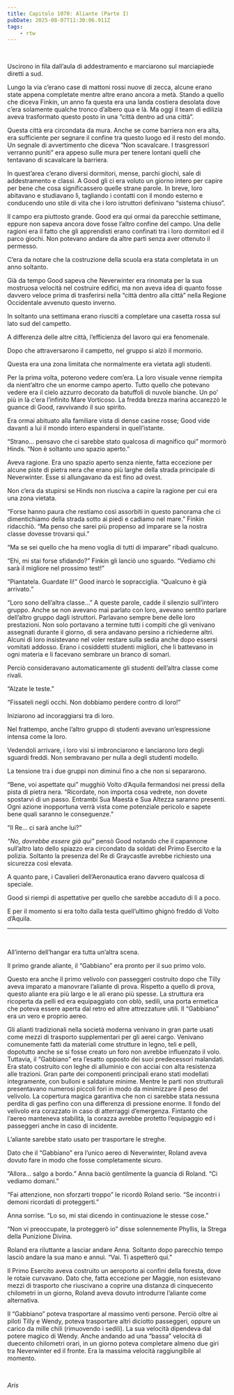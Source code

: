 ```yaml
---
title: Capitolo 1070: Aliante (Parte I)
pubDate: 2025-08-07T11:30:06.911Z
tags:
    - rtw
---
```



&nbsp;


<strong> </strong>


Uscirono in fila dall’aula di addestramento e marciarono sul marciapiede diretti a sud.


Lungo la via c’erano case di mattoni rossi nuove di zecca, alcune erano state appena completate mentre altre erano ancora a metà. Stando a quello che diceva Finkin, un anno fa questa era una landa costiera desolata dove c’era solamente qualche tronco d’albero qua e là. Ma oggi il team di edilizia aveva trasformato questo posto in una “città dentro ad una città”.


Questa città era circondata da mura. Anche se come barriera non era alta, era sufficiente per segnare il confine tra questo luogo ed il resto del mondo. Un segnale di avvertimento che diceva “Non scavalcare. I trasgressori verranno puniti” era appeso sulle mura per tenere lontani quelli che tentavano di scavalcare la barriera.


In quest’area c’erano diversi dormitori, mense, parchi giochi, sale di addestramento e classi. A Good gli ci era voluto un giorno intero per capire per bene che cosa significassero quelle strane parole. In breve, loro abitavano e studiavano lì, tagliando i contatti con il mondo esterno e conducendo uno stile di vita che i loro istruttori definivano “sistema chiuso”.


Il campo era piuttosto grande. Good era qui ormai da parecchie settimane, eppure non sapeva ancora dove fosse l’altro confine del campo. Una delle ragioni era il fatto che gli apprendisti erano confinati tra i loro dormitori ed il parco giochi. Non potevano andare da altre parti senza aver ottenuto il permesso.


C’era da notare che la costruzione della scuola era stata completata in un anno soltanto.


Già da tempo Good sapeva che Neverwinter era rinomata per la sua mostruosa velocità nel costruire edifici, ma non aveva idea di quanto fosse davvero veloce prima di trasferirsi nella “città dentro alla città” nella Regione Occidentale avvenuto questo inverno.


In soltanto una settimana erano riusciti a completare una casetta rossa sul lato sud del campetto.


A differenza delle altre città, l’efficienza del lavoro qui era fenomenale.


Dopo che attraversarono il campetto, nel gruppo si alzò il mormorio.


Questa era una zona limitata che normalmente era vietata agli studenti.


Per la prima volta, poterono vedere com’era. La loro visuale venne riempita da nient’altro che un enorme campo aperto. Tutto quello che potevano vedere era il cielo azzurro decorato da batuffoli di nuvole bianche. Un po’ più in là c’era l’infinito Mare Vorticoso. La fredda brezza marina accarezzò le guance di Good, ravvivando il suo spirito.


Era ormai abituato alla familiare vista di dense casine rosse; Good vide davanti a lui il mondo intero espandersi in quell’istante.


“Strano... pensavo che ci sarebbe stato qualcosa di magnifico qui” mormorò Hinds. “Non è soltanto uno spazio aperto.”


Aveva ragione. Era uno spazio aperto senza niente, fatta eccezione per alcune piste di pietra nera che erano più larghe della strada principale di Neverwinter. Esse si allungavano da est fino ad ovest.


Non c’era da stupirsi se Hinds non riusciva a capire la ragione per cui era una zona vietata.


“Forse hanno paura che restiamo così assorbiti in questo panorama che ci dimentichiamo della strada sotto ai piedi e cadiamo nel mare.” Finkin ridacchiò. “Ma penso che sarei più propenso ad imparare se la nostra classe dovesse trovarsi qui.”


“Ma se sei quello che ha meno voglia di tutti di imparare” ribadì qualcuno.


“Ehi, mi stai forse sfidando?” Finkin gli lanciò uno sguardo. “Vediamo chi sarà il migliore nel prossimo test!”


“Piantatela. Guardate lì!” Good inarcò le sopracciglia. “Qualcuno è già arrivato.”


“Loro sono dell’altra classe...” A queste parole, cadde il silenzio sull’intero gruppo. Anche se non avevano mai parlato con loro, avevano sentito parlare dell’altro gruppo dagli istruttori. Parlavano sempre bene delle loro prestazioni. Non solo portavano a termine tutti i compiti che gli venivano assegnati durante il giorno, di sera andavano persino a richiederne altri. Alcuni di loro insistevano nel voler restare sulla sedia anche dopo essersi vomitati addosso. Erano i cosiddetti studenti migliori, che li battevano in ogni materia e li facevano sembrare un branco di somari.


Perciò consideravano automaticamente gli studenti dell’altra classe come rivali.


“Alzate le teste.”


“Fissateli negli occhi. Non dobbiamo perdere contro di loro!”


Iniziarono ad incoraggiarsi tra di loro.


Nel frattempo, anche l’altro gruppo di studenti avevano un’espressione intensa come la loro.


Vedendoli arrivare, i loro visi si imbronciarono e lanciarono loro degli sguardi freddi. Non sembravano per nulla a degli studenti modello.


La tensione tra i due gruppi non diminuì fino a che non si separarono.


“Bene, voi aspettate qui” mugghiò Volto d’Aquila fermandosi nei pressi della pista di pietra nera. “Ricordate, non importa cosa vedrete, non dovete spostarvi di un passo. Entrambi Sua Maestà e Sua Altezza saranno presenti. Ogni azione inopportuna verrà vista come potenziale pericolo e sapete bene quali saranno le conseguenze.”


“Il Re... ci sarà anche lui?”


<em>“No, dovrebbe essere già qui”</em> pensò Good notando che il capannone sull’altro lato dello spiazzo era circondato da soldati del Primo Esercito e la polizia. Soltanto la presenza del Re di Graycastle avrebbe richiesto una sicurezza così elevata.


A quanto pare, i Cavalieri dell’Aeronautica erano davvero qualcosa di speciale.


Good si riempì di aspettative per quello che sarebbe accaduto di lì a poco.


E per il momento si era tolto dalla testa quell’ultimo ghignò freddo di Volto d’Aquila.


***


&nbsp;


All’interno dell’hangar era tutta un’altra scena.


Il primo grande aliante, il “Gabbiano” era pronto per il suo primo volo.


Questo era anche il primo velivolo con passeggeri costruito dopo che Tilly aveva imparato a manovrare l’aliante di prova. Rispetto a quello di prova, questo aliante era più largo e le ali erano più spesse. La struttura era ricoperta da pelli ed era equipaggiato con oblò, sedili, una porta ermetica che poteva essere aperta dal retro ed altre attrezzature utili. Il “Gabbiano” era un vero e proprio aereo.


Gli alianti tradizionali nella società moderna venivano in gran parte usati come mezzi di trasporto supplementari per gli aerei cargo. Venivano comunemente fatti da materiali come strutture in legno, teli e pelli, dopotutto anche se si fosse creato un foro non avrebbe influenzato il volo. Tuttavia, il “Gabbiano” era l’esatto opposto dei suoi predecessori malandati. Era stato costruito con leghe di alluminio e con acciai con alta resistenza alle trazioni. Gran parte dei componenti principali erano stati modellati integramente, con bulloni e saldature minime. Mentre le parti non strutturali presentavano numerosi piccoli fori in modo da minimizzare il peso del velivolo. La copertura magica garantiva che non ci sarebbe stata nessuna perdita di gas perfino con una differenza di pressione enorme. Il fondo del velivolo era corazzato in caso di atterraggi d’emergenza. Fintanto che l’aereo manteneva stabilità, la corazza avrebbe protetto l’equipaggio ed i passeggeri anche in caso di incidente.


L’aliante sarebbe stato usato per trasportare le streghe.


Dato che il “Gabbiano” era l’unico aereo di Neverwinter, Roland aveva dovuto fare in modo che fosse completamente sicuro.


“Allora... salgo a bordo.” Anna baciò gentilmente la guancia di Roland. “Ci vediamo domani.”


“Fai attenzione, non sforzarti troppo” le ricordò Roland serio. “Se incontri i demoni ricordati di proteggerti.”


Anna sorrise. “Lo so, mi stai dicendo in continuazione le stesse cose.”


“Non vi preoccupate, la proteggerò io” disse solennemente Phyllis, la Strega della Punizione Divina.


Roland era riluttante a lasciar andare Anna. Soltanto dopo parecchio tempo lasciò andare la sua mano e annuì. “Vai. Ti aspetterò qui.”


Il Primo Esercito aveva costruito un aeroporto ai confini della foresta, dove le rotaie curvavano. Dato che, fatta eccezione per Maggie, non esistevano mezzi di trasporto che riuscivano a coprire una distanza di cinquecento chilometri in un giorno, Roland aveva dovuto introdurre l’aliante come alternativa.


Il “Gabbiano” poteva trasportare al massimo venti persone. Perciò oltre ai piloti Tilly e Wendy, poteva trasportare altri diciotto passeggeri, oppure un carico da mille chili (rimuovendo i sedili). La sua velocità dipendeva dal potere magico di Wendy. Anche andando ad una “bassa” velocità di duecento chilometri orari, in un giorno poteva completare almeno due giri tra Neverwinter ed il fronte. Era la massima velocità raggiungibile al momento.


&nbsp;


<em>Aris</em>
                                


                                



